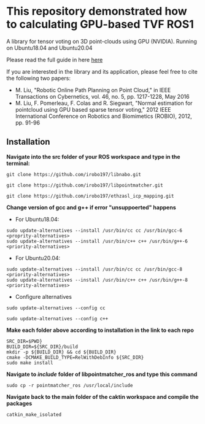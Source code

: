 # This repository demonstrated how to calculating GPU-based TVF ROS1
A library for tensor voting on 3D point-clouds using GPU (NVIDIA). Running on Ubuntu18.04 and Ubuntu20.04

Please read the full guide in here [here](https://github.com/irobo197/tensorvoting/blob/master/doc/gpu_tv_note.pdf)

If you are interested in the library and its application, please feel free to cite the following two papers:
- M. Liu, "Robotic Online Path Planning on Point Cloud," in IEEE Transactions on Cybernetics, vol. 46, no. 5, pp. 1217-1228, May 2016
- M. Liu, F. Pomerleau, F. Colas and R. Siegwart, "Normal estimation for pointcloud using GPU based sparse tensor voting," 2012 IEEE International Conference on Robotics and Biomimetics (ROBIO), 2012, pp. 91-96

## Installation
**Navigate into the src folder of your ROS workspace and type in the terminal:**
```
git clone https://github.com/irobo197/libnabo.git
```
```
git clone https://github.com/irobo197/libpointmatcher.git
```
```
git clone https://github.com/irobo197/ethzasl_icp_mapping.git
```
**Change version of gcc and g++ if error "unsuppoerted" happens**
- For Ubuntu18.04:
```
sudo update-alternatives --install /usr/bin/cc cc /usr/bin/gcc-6 <proprity-alternatives>
sudo update-alternatives --install /usr/bin/c++ c++ /usr/bin/g++-6 <priority-alternatives>
```
- For Ubuntu20.04:
```
sudo update-alternatives --install /usr/bin/cc cc /usr/bin/gcc-8 <priority-alternatives>
sudo update-alternatives --install /usr/bin/c++ c++ /usr/bin/g++-8 <priority-alternatives>
```
- Configure alternatives
```
sudo update-alternatives --config cc
```
```
sudo update-alternatives --config c++
```
**Make each folder above according to installation in the link to each repo**
```
SRC_DIR=$PWD}
BUILD_DIR=${SRC_DIR}/build
mkdir -p ${BUILD_DIR} && cd ${BUILD_DIR}
cmake -DCMAKE_BUILD_TYPE=RelWithDebInfo ${SRC_DIR}
sudo make install
```
**Navigate to _include_ folder of libpointmatcher_ros and type this command**
```
sudo cp -r pointmatcher_ros /usr/local/include
```
**Navigate back to the main folder of the caktin workspace and compile the packages**
```
catkin_make_isolated
```
